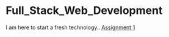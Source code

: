 # Full_Stack_Web_Development
I am here to start a fresh technology..
[Assignment 1](http://127.0.0.1:5500/assign1.html)
